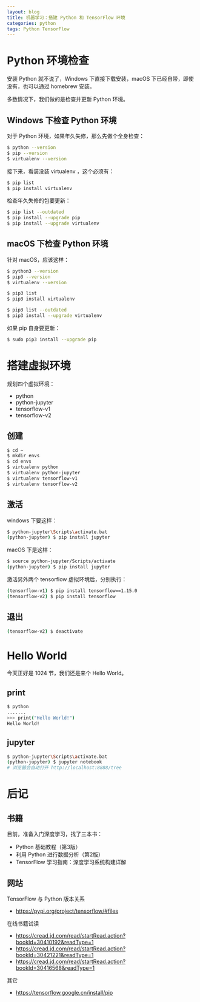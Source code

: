 ```yaml
---
layout: blog
title: 机器学习：搭建 Python 和 TensorFlow 环境
categories: python
tags: Python TensorFlow
---
```


# Python 环境检查

安装 Python 就不说了，Windows 下直接下载安装，macOS 下已经自带，即使没有，也可以通过 homebrew 安装。

多数情况下，我们做的是检查并更新 Python 环境。

## Windows 下检查 Python 环境

对于 Python 环境，如果年久失修，那么先做个全身检查：

```bash
$ python --version
$ pip --version
$ virtualenv --version
```

接下来，看装没装 virtualenv ，这个必须有：

```bash
$ pip list
$ pip install virtualenv
```

检查年久失修的包要更新：

```bash
$ pip list --outdated
$ pip install --upgrade pip
$ pip install --upgrade virtualenv
```

## macOS 下检查 Python 环境

针对 macOS，应该这样：

```bash
$ python3 --version
$ pip3 --version
$ virtualenv --version

$ pip3 list
$ pip3 install virtualenv

$ pip3 list --outdated
$ pip3 install --upgrade virtualenv
```

如果 pip 自身要更新：

```bash
$ sudo pip3 install --upgrade pip
```

# 搭建虚拟环境

规划四个虚拟环境：

* python
* python-jupyter
* tensorflow-v1
* tensorflow-v2

## 创建

```bash
$ cd ~
$ mkdir envs
$ cd envs
$ virtualenv python
$ virtualenv python-jupyter
$ virtualenv tensorflow-v1
$ virtualenv tensorflow-v2
```

## 激活

windows 下要这样：

```bash
$ python-jupyter\Scripts\activate.bat
(python-jupyter) $ pip install jupyter
```

macOS 下是这样：

```bash
$ source python-jupyter/Scripts/activate
(python-jupyter) $ pip install jupyter
```

激活另外两个 tensorflow 虚拟环境后，分别执行：

```bash
(tensorflow-v1) $ pip install tensorflow==1.15.0
(tensorflow-v2) $ pip install tensorflow
```

## 退出

```bash
(tensorflow-v2) $ deactivate
```

# Hello World

今天正好是 1024 节，我们还是来个 Hello World。

## print

```bash
$ python
.......
>>> print("Hello World!")
Hello World!
```

## jupyter

```bash
$ python-jupyter\Scripts\activate.bat
(python-jupyter) $ jupyter notebook
# 浏览器会自动打开 http://localhost:8888/tree
```

# 后记

## 书籍

目前，准备入门深度学习，找了三本书：

* Python 基础教程（第3版）
* 利用 Python 进行数据分析（第2版）
* TensorFlow 学习指南：深度学习系统构建详解

## 网站

TensorFlow 与 Python 版本关系

* https://pypi.org/project/tensorflow/#files

在线书籍试读

* https://cread.jd.com/read/startRead.action?bookId=30410192&readType=1
* https://cread.jd.com/read/startRead.action?bookId=30421221&readType=1
* https://cread.jd.com/read/startRead.action?bookId=30416568&readType=1

其它

* https://tensorflow.google.cn/install/pip